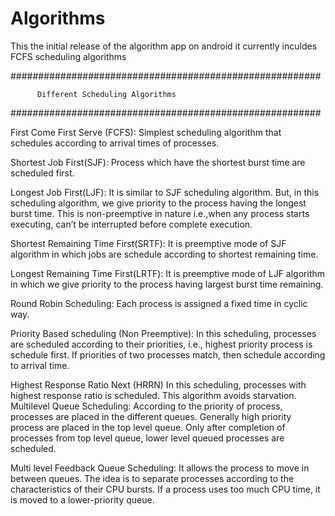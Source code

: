 # Algorithms
This the initial release of the algorithm app on android
it currently inculdes FCFS scheduling algorithms

########################################################  

          Different Scheduling Algorithms
########################################################

First Come First Serve (FCFS): Simplest scheduling algorithm that schedules according to arrival times of processes.

Shortest Job First(SJF): Process which have the shortest burst time are scheduled first.

Longest Job First(LJF): It is similar to SJF scheduling algorithm. But, in this scheduling algorithm, we give priority to the process having the longest burst time. This is non-preemptive in nature i.e.,when any process starts executing, can’t be interrupted before complete execution.

Shortest Remaining Time First(SRTF): It is preemptive mode of SJF algorithm in which jobs are schedule according to shortest remaining time.

Longest Remaining Time First(LRTF): It is preemptive mode of LJF algorithm in which we give priority to the process having largest burst time remaining.

Round Robin Scheduling: Each process is assigned a fixed time in cyclic way.

Priority Based scheduling (Non Preemptive): In this scheduling, processes are scheduled according to their priorities, i.e., highest priority process is schedule first. If priorities of two processes match, then schedule according to arrival time.

Highest Response Ratio Next (HRRN) In this scheduling, processes with highest response ratio is scheduled. This algorithm avoids starvation.
Multilevel Queue Scheduling: According to the priority of process, processes are placed in the different queues. Generally high priority process are placed in the top level queue. Only after completion of processes from top level queue, lower level queued processes are scheduled.

Multi level Feedback Queue Scheduling: It allows the process to move in between queues. The idea is to separate processes according to the characteristics of their CPU bursts. If a process uses too much CPU time, it is moved to a lower-priority queue.
